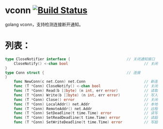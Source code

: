 # vconn [![Build Status](https://travis-ci.org/456vv/vconn.svg?branch=master)](https://travis-ci.org/456vv/vconn)
golang vconn，支持检测连接断开通知。

# **列表：**
```go
type CloseNotifier interface {							// 关闭通知接口
    CloseNotify() <-chan bool									// 关闭通知
}
type Conn struct {										// 连接
}
	func NewConn(c net.Conn) net.Conn							// 新连接
	func (T *Conn) CloseNotify() <-chan bool					// 关闭通知
	func (T *Conn) Read(b []byte) (n int, err error)			// 读取
	func (T *Conn) Write(b []byte) (n int, err error)			// 写入
	func (T *Conn) Close() error 								// 关闭
	func (T *Conn) LocalAddr() net.Addr							// 本地地址
	func (T *Conn) RemoteAddr() net.Addr						// 远程地址
	func (T *Conn) SetDeadline(t time.Time) error				// 读写超时
	func (T *Conn) SetReadDeadline(t time.Time) error			// 读超时
	func (T *Conn) SetWriteDeadline(t time.Time) error			// 写超时
```